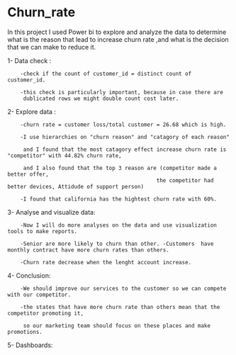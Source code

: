 # Churn_rate 
In this  project I used Power bi  to explore and analyze the data to determine what is the reason that lead to increase churn rate ,and what is the decision  that we can make to reduce it.


1- Data check :

        -check if the count of customer_id = distinct count of customer_id.
        
        -this check is particularly important, because in case there are
         dublicated rows we might double count cost later.
         
2- Explore data :

        -churn rate = customer loss/total customer = 26.68 which is high.
        
        -I use hierarchies on "churn reason" and "catagory of each reason" 
        
         and I found that the most catagory effect increase churn rate is "competitor" with 44.82% churn rate,
        
         and I also found that the top 3 reason are (competitor made a better offer,
                                                   the competitor had better devices, Attidude of support person) 
                                                   
        -I found that california has the hightest churn rate with 60%.

3- Analyse and visualize data:

        -Now I will do more analyses on the data and use visualization tools to make reports.
        
        -Senior are more likely to churn than other. -Customers  have monthly contract have more churn rates than others.
        
        -Churn rate decrease when the lenght account increase.
        
4- Conclusion:

        -We should improve our services to the customer so we can compete with our competitor.
        
        -the states that have more churn rate than others mean that the competitor promoting it,
        
         so our marketing team should focus on these places and make promotions.
 
 
 5- Dashboards:
 
